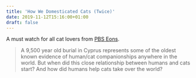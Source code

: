 ```yaml
---
title: 'How We Domesticated Cats (Twice)'
date: 2019-11-12T15:16:00+01:00
draft: false
---
```


A must watch for all cat lovers from [PBS Eons](https://www.youtube.com/channel/UCzR-rom72PHN9Zg7RML9EbA).

> A 9,500 year old burial in Cyprus represents some of the oldest known evidence of human/cat companionships anywhere in the world. But when did this close relationship between humans and cats start? And how did humans help cats take over the world?